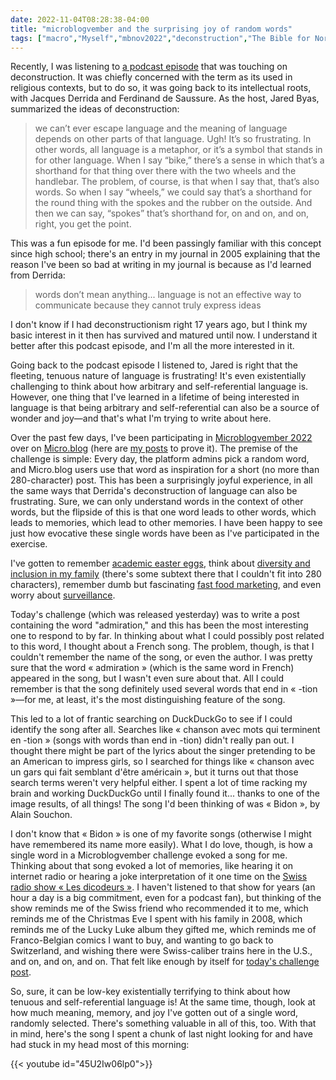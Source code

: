 ```yaml
---
date: 2022-11-04T08:28:38-04:00
title: "microblogvember and the surprising joy of random words"
tags: ["macro","Myself","mbnov2022","deconstruction","The Bible for Normal People","podcasts","French","music"]
---
```

Recently, I was listening to [a podcast episode](https://thebiblefornormalpeople.com/episode-223-jared-byas-misconceptions-about-deconstruction-the-bible/) that was touching on deconstruction. It was chiefly concerned with the term as its used in religious contexts, but to do so, it was going back to its intellectual roots, with Jacques Derrida and Ferdinand de Saussure. As the host, Jared Byas, summarized the ideas of deconstruction:

> we can’t ever escape language and the meaning of language depends on other parts of that language. Ugh! It’s so frustrating. In other words, all language is a metaphor, or it’s a symbol that stands in for other language. When I say “bike,” there’s a sense in which that’s a shorthand for that thing over there with the two wheels and the handlebar. The problem, of course, is that when I say that, that’s also words. So when I say “wheels,” we could say that’s a shorthand for the round thing with the spokes and the rubber on the outside. And then we can say, “spokes” that’s shorthand for, on and on, and on, right, you get the point.

This was a fun episode for me. I'd been passingly familiar with this concept since high school; there's an entry in my journal in 2005 explaining that the reason I've been so bad at writing in my journal is because as I'd learned from Derrida: 

>  words don’t mean anything... language is not an effective way to communicate because they cannot truly express ideas

I don't know if I had deconstructionism right 17 years ago, but I think my basic interest in it then has survived and matured until now. I understand it better after this podcast episode, and I'm all the more interested in it.

Going back to the podcast episode I listened to, Jared is right that the fleeting, tenuous nature of language is frustrating! It's even existentially challenging to think about how arbitrary and self-referential language is. However, one thing that I've learned in a lifetime of being interested in language is that being arbitrary and self-referential can also be a source of wonder and joy—and that's what I'm trying to write about here. 

Over the past few days, I've been participating in [Microblogvember 2022](https://challenges.micro.blog/2022/10/31/microblogvember-heres-how.html) over on [Micro.blog](https://micro.blog/) (here are [my posts](https://spencergreenhalgh.com/tags/mbnov2022/) to prove it). The premise of the challenge is simple: Every day, the platform admins pick a random word, and Micro.blog users use that word as inspiration for a short (no more than 280-character) post. This has been a surprisingly joyful experience, in all the same ways that Derrida's deconstruction of language can also be frustrating. Sure, we can only understand words in the context of other words, but the flipside of this is that one word leads to other words, which leads to memories, which lead to other memories. I have been happy to see just how evocative these single words have been as I've participated in the exercise.

I've gotten to remember [academic easter eggs](https://spencergreenhalgh.com/work/2022-11-01-the-best/), think about [diversity and inclusion in my family](https://spencergreenhalgh.com/relationships/2022-11-02-my-parents/) (there's some subtext there that I couldn't fit into 280 characters), remember dumb but fascinating [fast food marketing](https://spencergreenhalgh.com/myself/2022-11-02-this-morning/), and even worry about [surveillance](https://spencergreenhalgh.com/communities/2022-11-03-to-get/). 

Today's challenge (which was released yesterday) was to write a post containing the word "admiration," and this has been the most interesting one to respond to by far. In thinking about what I could possibly post related to this word, I thought about a French song. The problem, though, is that I couldn't remember the name of the song, or even the author. I was pretty sure that the word « admiration » (which is the same word in French) appeared in the song, but I wasn't even sure about that. All I could remember is that the song definitely used several words that end in « -tion »—for me, at least, it's the most distinguishing feature of the song. 

This led to a lot of frantic searching on DuckDuckGo to see if I could identify the song after all. Searches like « chanson avec mots qui terminent en -tion » (songs with words than end in -tion) didn't really pan out. I thought there might be part of the lyrics about the singer pretending to be an American to impress girls, so I searched for things like « chanson avec un gars qui fait semblant d'être américain », but it turns out that those search terms weren't very helpful either. I spent a lot of time racking my brain and working DuckDuckGo until I finally found it... thanks to one of the image results, of all things! The song I'd been thinking of was « Bidon », by Alain Souchon.

I don't know that « Bidon » is one of my favorite songs (otherwise I might have remembered its name more easily). What I do love, though, is how a single word in a Microblogvember challenge evoked a song for me. Thinking about that song evoked a lot of memories, like hearing it on internet radio or hearing a joke interpretation of it one time on the [Swiss radio show « Les dicodeurs »](https://pages.rts.ch/la-1ere/programmes/les-dicodeurs/). I haven't listened to that show for years (an hour a day is a big commitment, even for a podcast fan), but thinking of the show reminds me of the Swiss friend who recommended it to me, which reminds me of the Christmas Eve I spent with his family in 2008, which reminds me of the Lucky Luke album they gifted me, which reminds me of Franco-Belgian comics I want to buy, and wanting to go back to Switzerland, and wishing there were Swiss-caliber trains here in the U.S., and on, and on, and on. That felt like enough by itself for [today's challenge post](https://spencergreenhalgh.com/myself/2022-11-04-hier-je/).

So, sure, it can be low-key existentially terrifying to think about how tenuous and self-referential language is! At the same time, though, look at how much meaning, memory, and joy I've gotten out of a single word, randomly selected. There's something valuable in all of this, too. With that in mind, here's the song I spent a chunk of last night looking for and have had stuck in my head most of this morning: 

{{< youtube id="45U2Iw06lp0">}}